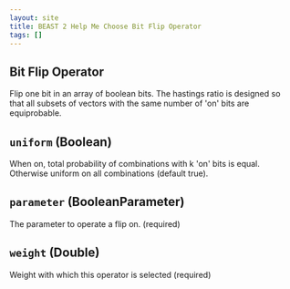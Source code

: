 ```yaml
---
layout: site
title: BEAST 2 Help Me Choose Bit Flip Operator
tags: []
---
```


## Bit Flip Operator

Flip one bit in an array of boolean bits. 
The hastings ratio is designed so that all subsets of vectors with the same number of 'on' bits are equiprobable.

## `uniform` (Boolean)

When on, total probability of combinations with k 'on' bits is equal. Otherwise uniform on all combinations (default true).

## `parameter` (BooleanParameter)

The parameter to operate a flip on. (required)

## `weight` (Double)

Weight with which this operator is selected (required)

